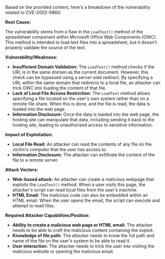 Based on the provided content, here's a breakdown of the vulnerability related to CVE-2002-0860:

**Root Cause:**

The vulnerability stems from a flaw in the `LoadText()` method of the spreadsheet component within Microsoft Office Web Components (OWC). This method is intended to load text files into a spreadsheet, but it doesn't properly validate the source of the text.

**Vulnerability/Weakness:**

- **Insufficient Domain Validation:**  The `LoadText()` method checks if the URL is in the same domain as the current document. However, this check can be bypassed using a server-side redirect. By specifying a URL within the same domain that redirects to a local file, an attacker can trick OWC into loading the content of that file.
- **Lack of Local File Access Restriction:** The `LoadText` method allows specifying a file located on the user's own system rather than on a remote file share. When this is done, and the file is read, the data is loaded into the web page.
- **Information Disclosure:** Once the data is loaded into the web page, the hosting site can manipulate that data, including sending it back to the hosting site, leading to unauthorized access to sensitive information.

**Impact of Exploitation:**

- **Local File Read:** An attacker can read the contents of any file on the victim's computer that the user has access to.
- **Information Disclosure:** The attacker can exfiltrate the content of the file to a remote server.

**Attack Vectors:**

- **Web-based attack:** An attacker can create a malicious webpage that exploits the `LoadText()` method. When a user visits this page, the attacker's script can read local files from the user's machine.
- **HTML Email:** The malicious code can also be embedded within an HTML email. When the user opens the email, the script can execute and attempt to read files.

**Required Attacker Capabilities/Position:**

- **Ability to create a malicious web page or HTML email:** The attacker needs to be able to craft the malicious content containing the exploit.
- **Knowledge of file path:** The attacker needs to know the full path and name of the file on the user's system to be able to read it.
- **User interaction:** The attacker needs to trick the user into visiting the malicious website or opening the malicious email.